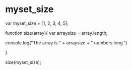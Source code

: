 # myset_size

var myset_size = [1, 2, 3, 4, 5];

function size(array){
  var arraysize = array.length;

console.log("The array is " + arraysize + " numbers long.")

}

size(myset_size);
